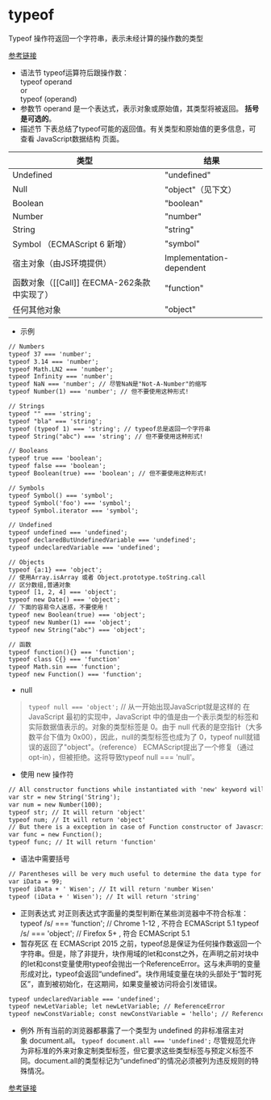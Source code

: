 # typeof

Typeof 操作符返回一个字符串，表示未经计算的操作数的类型

[参考链接](https://developer.mozilla.org/zh-CN/docs/Web/JavaScript/Reference/Operators/typeof)

- 语法节
typeof运算符后跟操作数：  
typeof operand  
or  
typeof (operand)  
- 参数节
operand 是一个表达式，表示对象或原始值，其类型将被返回。
__括号是可选的__。  
- 描述节
下表总结了typeof可能的返回值。有关类型和原始值的更多信息，可查看 JavaScript数据结构 页面。  

| 类型 | 结果 |
| --- | --- |
| Undefined | "undefined" |
|Null|"object"（见下文）|
|Boolean|"boolean"|
|Number|"number"|
|String|"string"|
|Symbol （ECMAScript 6 新增）|"symbol"|
|宿主对象（由JS环境提供）|Implementation-dependent|
|函数对象（[[Call]] 在ECMA-262条款中实现了）|"function"|
|任何其他对象|"object"|

- 示例

```html
// Numbers
typeof 37 === 'number';
typeof 3.14 === 'number';
typeof Math.LN2 === 'number';
typeof Infinity === 'number';
typeof NaN === 'number'; // 尽管NaN是"Not-A-Number"的缩写
typeof Number(1) === 'number'; // 但不要使用这种形式!

// Strings
typeof "" === 'string';
typeof "bla" === 'string';
typeof (typeof 1) === 'string'; // typeof总是返回一个字符串
typeof String("abc") === 'string'; // 但不要使用这种形式!

// Booleans
typeof true === 'boolean';
typeof false === 'boolean';
typeof Boolean(true) === 'boolean'; // 但不要使用这种形式!

// Symbols
typeof Symbol() === 'symbol';
typeof Symbol('foo') === 'symbol';
typeof Symbol.iterator === 'symbol';

// Undefined
typeof undefined === 'undefined';
typeof declaredButUndefinedVariable === 'undefined';
typeof undeclaredVariable === 'undefined';

// Objects
typeof {a:1} === 'object';
// 使用Array.isArray 或者 Object.prototype.toString.call
// 区分数组,普通对象
typeof [1, 2, 4] === 'object';
typeof new Date() === 'object';
// 下面的容易令人迷惑，不要使用！
typeof new Boolean(true) === 'object';
typeof new Number(1) === 'object';
typeof new String("abc") === 'object';

// 函数
typeof function(){} === 'function';
typeof class C{} === 'function'
typeof Math.sin === 'function';
typeof new Function() === 'function';
```

- null

>`typeof null === 'object';` // 从一开始出现JavaScript就是这样的
在 JavaScript 最初的实现中，JavaScript 中的值是由一个表示类型的标签和实际数据值表示的。对象的类型标签是 0。由于 null 代表的是空指针（大多数平台下值为 0x00），因此，null的类型标签也成为了 0，typeof null就错误的返回了"object"。（reference）
ECMAScript提出了一个修复（通过opt-in），但被拒绝。这将导致typeof null === 'null'。  

- 使用 new 操作符

```html
// All constructor functions while instantiated with 'new' keyword will always be typeof 'object'
var str = new String('String');
var num = new Number(100);
typeof str; // It will return 'object'
typeof num; // It will return 'object'
// But there is a exception in case of Function constructor of Javascript
var func = new Function();
typeof func; // It will return 'function'
```

- 语法中需要括号

```html
// Parentheses will be very much useful to determine the data type for expressions.
var iData = 99;
typeof iData + ' Wisen'; // It will return 'number Wisen'
typeof (iData + ' Wisen'); // It will return 'string'
```

- 正则表达式
对正则表达式字面量的类型判断在某些浏览器中不符合标准：
typeof /s/ === 'function'; // Chrome 1-12 , 不符合 ECMAScript 5.1
typeof /s/ === 'object'; // Firefox 5+ , 符合
ECMAScript 5.1
- 暂存死区
在 ECMAScript 2015 之前，typeof总是保证为任何操作数返回一个字符串。但是，除了非提升，块作用域的let和const之外，在声明之前对块中的let和const变量使用typeof会抛出一个ReferenceError。这与未声明的变量形成对比，typeof会返回“undefined”。块作用域变量在块的头部处于“暂时死区”，直到被初始化，在这期间，如果变量被访问将会引发错误。  

```html
typeof undeclaredVariable === 'undefined';
typeof newLetVariable; let newLetVariable; // ReferenceError
typeof newConstVariable; const newConstVariable = 'hello'; // ReferenceError
```

- 例外
所有当前的浏览器都暴露了一个类型为 undefined 的非标准宿主对象 document.all。
`typeof document.all === 'undefined';`
尽管规范允许为非标准的外来对象定制类型标签，但它要求这些类型标签与预定义标签不同。document.all的类型标记为“undefined”的情况必须被列为违反规则的特殊情况。

[参考链接](https://developer.mozilla.org/zh-CN/docs/Web/JavaScript/Reference/Operators/typeof)
